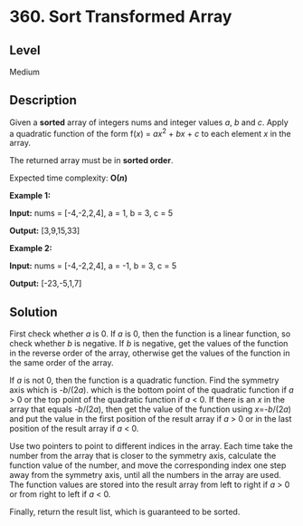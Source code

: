 # 360. Sort Transformed Array
## Level
Medium

## Description
Given a **sorted** array of integers nums and integer values *a*, *b* and *c*. Apply a quadratic function of the form f(*x*) = *ax*<sup>2</sup> + *bx* + *c* to each element *x* in the array.

The returned array must be in **sorted order**.

Expected time complexity: **O(*n*)**

**Example 1:**

**Input:** nums = [-4,-2,2,4], a = 1, b = 3, c = 5

**Output:** [3,9,15,33]

**Example 2:**

**Input:** nums = [-4,-2,2,4], a = -1, b = 3, c = 5

**Output:** [-23,-5,1,7]

## Solution
First check whether *a* is 0. If *a* is 0, then the function is a linear function, so check whether *b* is negative. If *b* is negative, get the values of the function in the reverse order of the array, otherwise get the values of the function in the same order of the array.

If *a* is not 0, then the function is a quadratic function. Find the symmetry axis which is -*b*/(2*a*). which is the bottom point of the quadratic function if *a* > 0 or the top point of the quadratic function if *a* < 0. If there is an *x* in the array that equals -*b*/(2*a*), then get the value of the function using *x*=-*b*/(2*a*) and put the value in the first position of the result array if *a* > 0 or in the last position of the result array if *a* < 0.

Use two pointers to point to different indices in the array. Each time take the number from the array that is closer to the symmetry axis, calculate the function value of the number, and move the corresponding index one step away from the symmetry axis, until all the numbers in the array are used. The function values are stored into the result array from left to right if *a* > 0 or from right to left if *a* < 0.

Finally, return the result list, which is guaranteed to be sorted.
